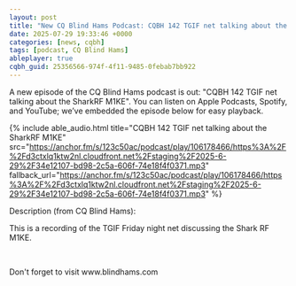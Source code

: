 ```yaml
---
layout: post
title: "New CQ Blind Hams Podcast: CQBH 142 TGIF net talking about the SharkRF M1KE"
date: 2025-07-29 19:33:46 +0000
categories: [news, cqbh]
tags: [podcast, CQ Blind Hams]
ableplayer: true
cqbh_guid: 25356566-974f-4f11-9485-0febab7bb922
---
```


A new episode of the CQ Blind Hams podcast is out: "CQBH 142 TGIF net talking about the SharkRF M1KE". You can listen on Apple Podcasts, Spotify, and YouTube; we’ve embedded the episode below for easy playback.

{% include able_audio.html title="CQBH 142 TGIF net talking about the SharkRF M1KE" src="https://anchor.fm/s/123c50ac/podcast/play/106178466/https%3A%2F%2Fd3ctxlq1ktw2nl.cloudfront.net%2Fstaging%2F2025-6-29%2F34e12107-bd98-2c5a-606f-74e18f4f0371.mp3" fallback_url="https://anchor.fm/s/123c50ac/podcast/play/106178466/https%3A%2F%2Fd3ctxlq1ktw2nl.cloudfront.net%2Fstaging%2F2025-6-29%2F34e12107-bd98-2c5a-606f-74e18f4f0371.mp3" %}

Description (from CQ Blind Hams):

<p>This is a recording of the TGIF Friday night net discussing the Shark RF M1KE.</p><p><br></p><p>Don&#39;t forget to visit www.blindhams.com</p>
